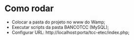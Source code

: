 # Como rodar #

- Colocar a pasta do projeto no www do Wamp;
- Executar scripts da pasta BANCOTCC (MySQL);
- Configurar URL: http://localhost:porta/tcc-etec/index.php;

